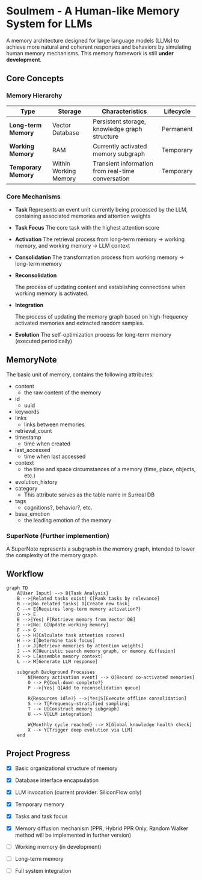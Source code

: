 # Soulmem - A Human-like Memory System for LLMs

A memory architecture designed for large language models (LLMs) to achieve more natural and coherent responses and behaviors by simulating human memory mechanisms. This memory framework is still **under development**.

## Core Concepts

### Memory Hierarchy
| Type                 | Storage               | Characteristics                                   | Lifecycle |
| -------------------- | --------------------- | ------------------------------------------------- | --------- |
| **Long-term Memory** | Vector Database       | Persistent storage, knowledge graph structure     | Permanent |
| **Working Memory**   | RAM                   | Currently activated memory subgraph               | Temporary |
| **Temporary Memory** | Within Working Memory | Transient information from real-time conversation | Temporary |

### Core Mechanisms
- **Task** 
  Represents an event unit currently being processed by the LLM, containing associated memories and attention weights
  
- **Task Focus** 
  The core task with the highest attention score
  
- **Activation** 
  The retrieval process from long-term memory → working memory, and working memory → LLM context
  
- **Consolidation** 
  The transformation process from working memory → long-term memory
  
- **Reconsolidation**

  The process of updating content and establishing connections when working memory is activated.

- **Integration**

  The process of updating the memory graph based on high-frequency activated memories and extracted random samples.

- **Evolution** 
  The self-optimization process for long-term memory (executed periodically)

## MemoryNote

The basic unit of memory, contains the following attributes:

- content
  - the raw content of the memory
- id
  - uuid
- keywords
- links
  - links between memories
- retrieval_count
- timestamp
  - time when created
- last_accessed
  - time when last accessed
- context
  - the time and space circumstances of a memory (time, place, objects, etc.)
- evolution_history
- category
  - This attribute serves as the table name in Surreal DB
- tags
  - cognitions?, behavior?, etc.
- base_emotion
  - the leading emotion of the memory

### SuperNote (Further implemention)

A SuperNote represents a subgraph in the memory graph, intended to lower the complexity of the memory graph.

## Workflow

```mermaid
graph TD
    A[User Input] --> B{Task Analysis}
    B -->|Related tasks exist| C[Rank tasks by relevance]
    B -->|No related tasks| D[Create new task]
    C --> E{Requires long-term memory activation?}
    D --> E
    E -->|Yes| F[Retrieve memory from Vector DB]
    E -->|No| G[Update working memory]
    F --> G
    G --> H[Calculate task attention scores]
    H --> I[Determine task focus]
    I --> J[Retrieve memories by attention weights]
    J --> K[Heuristic search memory graph, or memory diffusion]
    K --> L[Assemble memory context]
    L --> M[Generate LLM response]
    
    subgraph Background Processes
        N[Memory activation event] --> O[Record co-activated memories]
        O --> P{Cool-down complete?}
        P -->|Yes| Q[Add to reconsolidation queue]
        
        R{Resources idle?} -->|Yes|S[Execute offline consolidation]
        S --> T[Frequency-stratified sampling]
        T --> U[Construct memory subgraph]
        U --> V[LLM integration]
        
        W{Monthly cycle reached} --> X[Global knowledge health check]
        X --> Y[Trigger deep evolution via LLM]
    end

```

## Project Progress

- [x] Basic organizational structure of memory

- [x] Database interface encapsulation

- [x] LLM invocation (current provider: SiliconFlow only)

- [x] Temporary memory

- [x] Tasks and task focus

- [x] Memory diffusion mechanism (PPR, Hybrid PPR Only, Random Walker method will be implemented in further version)

- [ ] Working memory (in development)

- [ ] Long-term memory

- [ ] Full system integration